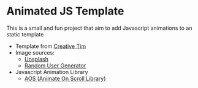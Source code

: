 # Animated JS Template

This is a small and fun project that aim to add Javascript animations to an static template

- Template from [Creative Tim](https://www.creative-tim.com/learning-lab/tailwind-starter-kit/landing)
- Image sources:
  - [Unsplash](https://unsplash.com/)
  - [Random User Generator](https://randomuser.me/)
- Javascript Animation Library
  - [AOS (Animate On Scroll Library)](https://michalsnik.github.io/aos/)
